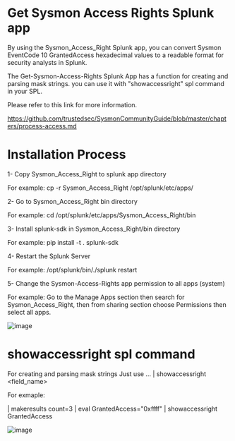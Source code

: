# Get Sysmon Access Rights Splunk app
By using the Sysmon_Access_Right Splunk app, you can convert Sysmon EventCode 10 GrantedAccess hexadecimal values to a readable format for security analysts in Splunk.

The Get-Sysmon-Access-Rights Splunk App has a function for creating and parsing mask strings. you can use it with "showaccessright" spl command in your SPL.

Please refer to this link for more information.

https://github.com/trustedsec/SysmonCommunityGuide/blob/master/chapters/process-access.md

# Installation Process
1- Copy Sysmon_Access_Right to splunk app directory

For example: cp -r Sysmon_Access_Right /opt/splunk/etc/apps/ 

2- Go to Sysmon_Access_Right bin directory 

For example: cd /opt/splunk/etc/apps/Sysmon_Access_Right/bin

3- Install splunk-sdk in Sysmon_Access_Right/bin directory

For example: pip install -t . splunk-sdk

4- Restart the Splunk Server

For example: /opt/splunk/bin/./splunk restart

5- Change the Sysmon-Access-Rights app permission to all apps (system)

For example: Go to the Manage Apps section then search for Sysmon_Access_Right, then from sharing section choose Permissions then select all apps.


![image](https://github.com/Mohammad-Mirasadollahi/Get-Sysmon-Access-Rights-Splunk-App/assets/150103330/d9a271f0-9f08-46b8-b3e2-92cfbd70419f)


# showaccessright spl command

For creating and parsing mask strings Just use ... | showaccessright <field_name>

For exmaple:

| makeresults count=3 
| eval GrantedAccess="0xffff" 
| showaccessright GrantedAccess


![image](https://github.com/Mohammad-Mirasadollahi/Get-Sysmon-Access-Rights-Splunk-App/assets/150103330/5c89a045-8c01-4395-85c9-26b5d1d9b857)

